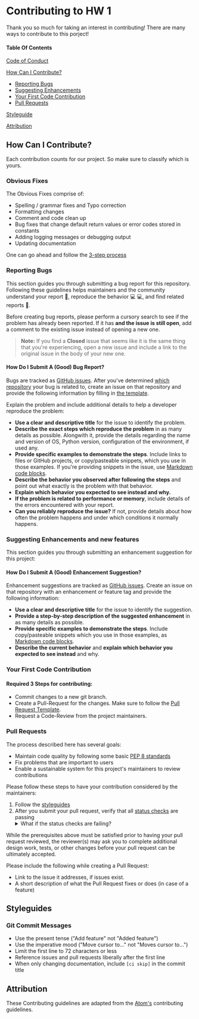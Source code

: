 # Contributing to HW 1

Thank you so much for taking an interest in contributing! There are many ways to contribute to this porject!

#### Table Of Contents
[Code of Conduct](CODE_OF_CONDUCT.md)

[How Can I Contribute?](#how-can-i-contribute)
  * [Reporting Bugs](#reporting-bugs)
  * [Suggesting Enhancements](#suggesting-enhancements)
  * [Your First Code Contribution](#your-first-code-contribution)
  * [Pull Requests](#pull-requests)

[Styleguide](#styleguide)

[Attribution](#attribution)

## How Can I Contribute?

Each contribution counts for our project. So make sure to classify which is yours.

### Obvious Fixes

The Obvious Fixes comprise of: 

* Spelling / grammar fixes and Typo correction
* Formatting changes
* Comment and code clean up
* Bug fixes that change default return values or error codes stored in constants
* Adding logging messages or debugging output
* Updating documentation

One can go ahead and follow the [3-step process](#required-3-steps-for-contributing)

### Reporting Bugs

This section guides you through submitting a bug report for this repository. Following these guidelines helps maintainers and the community understand your report :pencil:, reproduce the behavior :computer: :computer:, and find related reports :mag_right:.

Before creating bug reports, please perform a cursory search to see if the problem has already been reported. If it has **and the issue is still open**, add a comment to the existing issue instead of opening a new one.

> **Note:** If you find a **Closed** issue that seems like it is the same thing that you're experiencing, open a new issue and include a link to the original issue in the body of your new one.

#### How Do I Submit A (Good) Bug Report?

Bugs are tracked as [GitHub issues](https://guides.github.com/features/issues/). After you've determined [which repository](#atom-and-packages) your bug is related to, create an issue on that repository and provide the following information by filling in [the template](https://github.com/atom/.github/blob/master/.github/ISSUE_TEMPLATE/bug_report.md).

Explain the problem and include additional details to help a developer reproduce the problem:

* **Use a clear and descriptive title** for the issue to identify the problem.
* **Describe the exact steps which reproduce the problem** in as many details as possible. Alongwith it, provide the details regarding the name and version of OS, Python version, configuration of the environment, if used any.
* **Provide specific examples to demonstrate the steps**. Include links to files or GitHub projects, or copy/pasteable snippets, which you use in those examples. If you're providing snippets in the issue, use [Markdown code blocks](https://help.github.com/articles/markdown-basics/#multiple-lines).
* **Describe the behavior you observed after following the steps** and point out what exactly is the problem with that behavior.
* **Explain which behavior you expected to see instead and why.**
* **If the problem is related to performance or memory**, include details of the errors encountered with your report.
* **Can you reliably reproduce the issue?** If not, provide details about how often the problem happens and under which conditions it normally happens.


### Suggesting Enhancements and new features

This section guides you through submitting an enhancement suggestion for this project:


#### How Do I Submit A (Good) Enhancement Suggestion?

Enhancement suggestions are tracked as [GitHub issues](https://guides.github.com/features/issues/). Create an issue on that repository with an enhancement or feature tag and provide the following information:

* **Use a clear and descriptive title** for the issue to identify the suggestion.
* **Provide a step-by-step description of the suggested enhancement** in as many details as possible.
* **Provide specific examples to demonstrate the steps**. Include copy/pasteable snippets which you use in those examples, as [Markdown code blocks](https://help.github.com/articles/markdown-basics/#multiple-lines).
* **Describe the current behavior** and **explain which behavior you expected to see instead** and why.

### Your First Code Contribution

#### Required 3 Steps for contributing:
* Commit changes to a new git branch.
* Create a Pull-Request for the changes. Make sure to follow the [Pull Request Template](#pull-requests).
* Request a Code-Review from the project maintainers.


### Pull Requests

The process described here has several goals:

- Maintain code quality by following some basic [PEP 8 standards](https://www.python.org/dev/peps/pep-0008/)
- Fix problems that are important to users
- Enable a sustainable system for this project's maintainers to review contributions

Please follow these steps to have your contribution considered by the maintainers:

1. Follow the [styleguides](#styleguides)
2. After you submit your pull request, verify that all [status checks](https://help.github.com/articles/about-status-checks/) are passing <details><summary>What if the status checks are failing?</summary>If a status check is failing, and you believe that the failure is unrelated to your change, please leave a comment on the pull request explaining why you believe the failure is unrelated. A maintainer will re-run the status check for you. If we conclude that the failure was a false positive, then we will open an issue to track that problem with our status check suite.</details>

While the prerequisites above must be satisfied prior to having your pull request reviewed, the reviewer(s) may ask you to complete additional design work, tests, or other changes before your pull request can be ultimately accepted.

Please include the following while creating a Pull Request:

* Link to the issue it addresses, if issues exist.
* A short description of what the Pull Request fixes or does (in case of a feature)

## Styleguides

### Git Commit Messages

* Use the present tense ("Add feature" not "Added feature")
* Use the imperative mood ("Move cursor to..." not "Moves cursor to...")
* Limit the first line to 72 characters or less
* Reference issues and pull requests liberally after the first line
* When only changing documentation, include `[ci skip]` in the commit title

## Attribution

These Contributing guidelines are adapted from the [Atom's][homepage] contributing guidelines.

[homepage]: https://github.com/atom/atom/blob/master/CONTRIBUTING.md
